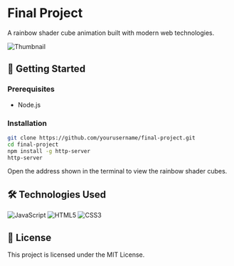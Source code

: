 # Final Project

A rainbow shader cube animation built with modern web technologies.

![Thumbnail](Thumbnail.png)

## 🚀 Getting Started

### Prerequisites
- Node.js

### Installation
```bash
git clone https://github.com/yourusername/final-project.git
cd final-project
npm install -g http-server
http-server
```

Open the address shown in the terminal to view the rainbow shader cubes.

## 🛠️ Technologies Used
![JavaScript](https://img.shields.io/badge/-JavaScript-F7DF1E?style=flat-square&logo=javascript&logoColor=black)
![HTML5](https://img.shields.io/badge/-HTML5-E34F26?style=flat-square&logo=html5&logoColor=white)
![CSS3](https://img.shields.io/badge/-CSS3-1572B6?style=flat-square&logo=css3&logoColor=white)

## 📄 License
This project is licensed under the MIT License.
